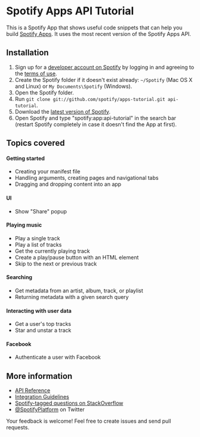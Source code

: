 # Spotify Apps API Tutorial

This is a Spotify App that shows useful code snippets that can help you build
[Spotify Apps](https://developer.spotify.com/technologies/apps/). It uses the most recent version of the Spotify Apps API.

## Installation

 1. Sign up for a [developer account on Spotify](https://developer.spotify.com/technologies/apps/#developer) by logging in and agreeing to the [terms of use](https://developer.spotify.com/technologies/apps/terms-of-use/).
 2. Create the Spotify folder if it doesn't exist already: `~/Spotify` (Mac OS X and Linux) or `My Documents\Spotify` (Windows).
 3. Open the Spotify folder.
 4. Run `git clone git://github.com/spotify/apps-tutorial.git api-tutorial`.
 5. Download the [latest version of Spotify](http://spotify.com/download).
 6. Open Spotify and type "spotify:app:api-tutorial" in the search bar (restart Spotify completely in case it doesn't find the App at first).

## Topics covered

#### Getting started

 * Creating your manifest file
 * Handling arguments, creating pages and navigational tabs
 * Dragging and dropping content into an app

#### UI

 * Show "Share" popup

#### Playing music

 * Play a single track
 * Play a list of tracks
 * Get the currently playing track
 * Create a play/pause button with an HTML element
 * Skip to the next or previous track

#### Searching

 * Get metadata from an artist, album, track, or playlist
 * Returning metadata with a given search query

#### Interacting with user data

 * Get a user's top tracks
 * Star and unstar a track

#### Facebook

 * Authenticate a user with Facebook

## More information

 * [API Reference](https://developer.spotify.com/technologies/apps/docs/)
 * [Integration Guidelines](http://developer.spotify.com/download/spotify-apps-api/guidelines/)
 * [Spotify-tagged questions on StackOverflow](http://stackoverflow.com/questions/tagged/spotify)
 * [@SpotifyPlatform](https://twitter.com/#!/SpotifyPlatform) on Twitter

Your feedback is welcome! Feel free to create issues and send pull requests.
